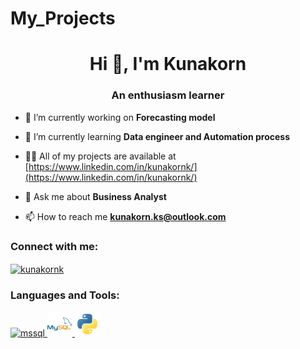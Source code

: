 # My_Projects
<h1 align="center">Hi 👋, I'm Kunakorn</h1>
<h3 align="center">An enthusiasm learner</h3>

- 🔭 I’m currently working on **Forecasting model**

- 🌱 I’m currently learning **Data engineer and Automation process**

- 👨‍💻 All of my projects are available at [https://www.linkedin.com/in/kunakornk/](https://www.linkedin.com/in/kunakornk/)

- 💬 Ask me about **Business Analyst**

- 📫 How to reach me **kunakorn.ks@outlook.com**

<h3 align="left">Connect with me:</h3>
<p align="left">
<a href="https://linkedin.com/in/kunakornk" target="blank"><img align="center" src="https://raw.githubusercontent.com/rahuldkjain/github-profile-readme-generator/master/src/images/icons/Social/linked-in-alt.svg" alt="kunakornk" height="30" width="40" /></a>
</p>

<h3 align="left">Languages and Tools:</h3>
<p align="left"> <a href="https://www.microsoft.com/en-us/sql-server" target="_blank" rel="noreferrer"> <img src="https://www.svgrepo.com/show/303229/microsoft-sql-server-logo.svg" alt="mssql" width="40" height="40"/> </a> <a href="https://www.mysql.com/" target="_blank" rel="noreferrer"> <img src="https://raw.githubusercontent.com/devicons/devicon/master/icons/mysql/mysql-original-wordmark.svg" alt="mysql" width="40" height="40"/> </a> <a href="https://www.python.org" target="_blank" rel="noreferrer"> <img src="https://raw.githubusercontent.com/devicons/devicon/master/icons/python/python-original.svg" alt="python" width="40" height="40"/> </a> </p>
